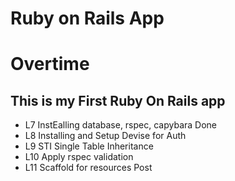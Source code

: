 # Ruby on Rails App
# Overtime

## This is my First Ruby On Rails app

- L7 InstEalling database, rspec, capybara Done
- L8 Installing and Setup Devise for Auth
- L9 STI Single Table Inheritance
- L10 Apply rspec validation
- L11 Scaffold for resources Post
